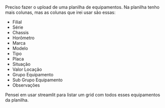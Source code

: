 Preciso fazer o upload de uma planilha de equipamentos. Na planilha tenho mais colunas, mas as colunas que irei usar são essas:

- Filial
- Série
- Chassis
- Horômetro
- Marca
- Modelo
- Tipo
- Placa
- Situação
- Valor Locação
- Grupo Equipamento
- Sub Grupo Equipamento
- Observações

Pensei em usar streamlit para listar um grid com todos esses equipamentos da planilha.
